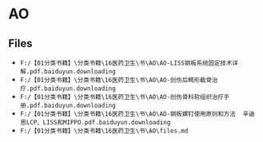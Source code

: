 # AO

## Files

- `F:/【01分类书籍】\分类书籍\16医药卫生\书\AO\AO-LISS钢板系统固定技术详解.pdf.baiduyun.downloading`
- `F:/【01分类书籍】\分类书籍\16医药卫生\书\AO\AO-创伤后畸形截骨治疗.pdf.baiduyun.downloading`
- `F:/【01分类书籍】\分类书籍\16医药卫生\书\AO\AO-创伤骨科软组织治疗手册.pdf.baiduyun.downloading`
- `F:/【01分类书籍】\分类书籍\16医药卫生\书\AO\AO-钢板螺钉使用原则和方法  辛迪思LCP、LISS和MIPPO.pdf.baiduyun.downloading`
- `F:/【01分类书籍】\分类书籍\16医药卫生\书\AO\files.md`
